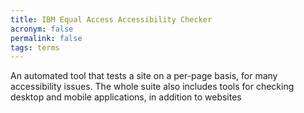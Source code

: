 ```yaml
---
title: IBM Equal Access Accessibility Checker
acronym: false
permalink: false
tags: terms
---
```

An automated tool that tests a site on a per-page basis, for many accessibility issues. The whole suite also includes tools for checking desktop and mobile applications, in addition to websites